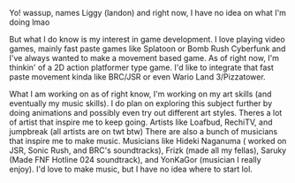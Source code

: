 Yo! wassup, names Liggy (landon) and right now, I have no idea on what I'm doing lmao

But what I do know is my interest in game development. I love playing video games, mainly fast paste games like Splatoon or Bomb Rush Cyberfunk and I've always wanted to make a movement based game.
As of right now, I'm thinkin' of a 2D action platformer type game. I'd like to integrate that fast paste movement kinda like BRC/JSR or even Wario Land 3/Pizzatower.

What I am working on as of right know, I'm working on my art skills (and eventually my music skills). I do plan on exploring this subject further by doing animations and possibly even try out different art styles.
Theres a lot of artist that inspire me to keep going. Artists like Loafbud, RechiTV, and jumpbreak (all artists are on twt btw)
There are also a bunch of musicians that inspire me to make music. Musicians like Hideki Naganuma ( worked on JSR, Sonic Rush, and BRC's soundtracks), Frizk (made all my fellas), Saruky (Made FNF Hotline 024 soundtrack), and YonKaGor (musician I really enjoy). I'd love to make music, but I have no idea where to start lol.
